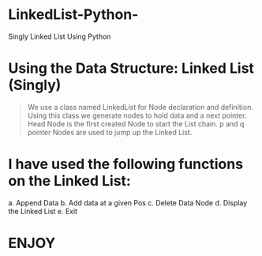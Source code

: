 # LinkedList-Python-
Singly Linked List Using Python

# Using the Data Structure: Linked List (Singly)
> We use a class named LinkedList for Node declaration and definition.
> Using this class we generate nodes to hold data and a next pointer.
> Head Node is the first created Node to start the List chain.
> p and q pointer Nodes are used to jump up the Linked List.

# I have used the following functions on the Linked List:
a. Append Data
b. Add data at a given Pos
c. Delete Data Node
d. Display the Linked List
e. Exit

# ENJOY
